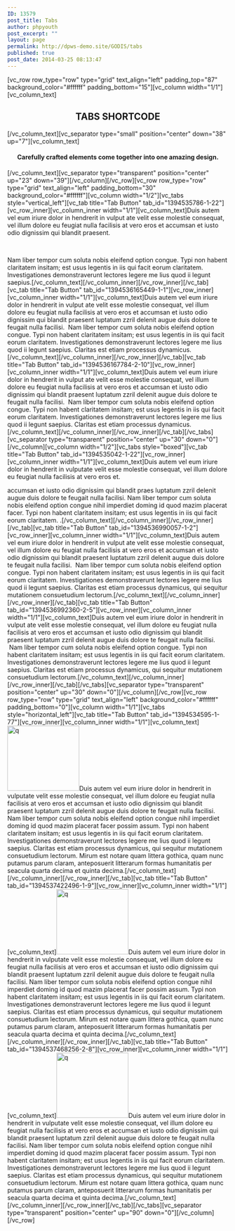 ```yaml
---
ID: 13579
post_title: Tabs
author: phpyouth
post_excerpt: ""
layout: page
permalink: http://dpws-demo.site/GODIS/tabs
published: true
post_date: 2014-03-25 08:13:47
---
```

[vc_row row_type="row" type="grid" text_align="left" padding_top="87" background_color="#ffffff" padding_bottom="15"][vc_column width="1/1"][vc_column_text]
<h2 style="text-align: center;">TABS SHORTCODE</h2>
[/vc_column_text][vc_separator type="small" position="center" down="38" up="7"][vc_column_text]
<h4 style="text-align: center;">Carefully crafted elements come together into one amazing design.</h4>
[/vc_column_text][vc_separator type="transparent" position="center" up="23" down="39"][/vc_column][/vc_row][vc_row row_type="row" type="grid" text_align="left" padding_bottom="30" background_color="#ffffff"][vc_column width="1/2"][vc_tabs style="vertical_left"][vc_tab title="Tab Button" tab_id="1394535786-1-22"][vc_row_inner][vc_column_inner width="1/1"][vc_column_text]Duis autem vel eum iriure dolor in hendrerit in vulput ate velit esse molestie consequat, vel illum dolore eu feugiat nulla facilisis at vero eros et accumsan et iusto odio dignissim qui blandit praesent.

&nbsp;

Nam liber tempor cum soluta nobis eleifend option congue. Typi non habent claritatem insitam; est usus legentis in iis qui facit eorum claritatem. Investigationes demonstraverunt lectores legere me lius quod ii legunt saepius.[/vc_column_text][/vc_column_inner][/vc_row_inner][/vc_tab][vc_tab title="Tab Button" tab_id="1394536165449-1-1"][vc_row_inner][vc_column_inner width="1/1"][vc_column_text]Duis autem vel eum iriure dolor in hendrerit in vulput ate velit esse molestie consequat, vel illum dolore eu feugiat nulla facilisis at vero eros et accumsan et iusto odio dignissim qui blandit praesent luptatum zzril delenit augue duis dolore te feugait nulla facilisi.  Nam liber tempor cum soluta nobis eleifend option congue. Typi non habent claritatem insitam; est usus legentis in iis qui facit eorum claritatem. Investigationes demonstraverunt lectores legere me lius quod ii legunt saepius. Claritas est etiam processus dynamicus.[/vc_column_text][/vc_column_inner][/vc_row_inner][/vc_tab][vc_tab title="Tab Button" tab_id="1394536167784-2-10"][vc_row_inner][vc_column_inner width="1/1"][vc_column_text]Duis autem vel eum iriure dolor in hendrerit in vulput ate velit esse molestie consequat, vel illum dolore eu feugiat nulla facilisis at vero eros et accumsan et iusto odio dignissim qui blandit praesent luptatum zzril delenit augue duis dolore te feugait nulla facilisi.  Nam liber tempor cum soluta nobis eleifend option congue. Typi non habent claritatem insitam; est usus legentis in iis qui facit eorum claritatem. Investigationes demonstraverunt lectores legere me lius quod ii legunt saepius. Claritas est etiam processus dynamicus.[/vc_column_text][/vc_column_inner][/vc_row_inner][/vc_tab][/vc_tabs][vc_separator type="transparent" position="center" up="30" down="0"][/vc_column][vc_column width="1/2"][vc_tabs style="boxed"][vc_tab title="Tab Button" tab_id="1394535042-1-22"][vc_row_inner][vc_column_inner width="1/1"][vc_column_text]Duis autem vel eum iriure dolor in hendrerit in vulputate velit esse molestie consequat, vel illum dolore eu feugiat nulla facilisis at vero eros et.

accumsan et iusto odio dignissim qui blandit praes luptatum zzril delenit augue duis dolore te feugait nulla facilisi. Nam liber tempor cum soluta nobis eleifend option congue nihil imperdiet doming id quod mazim placerat facer. Typi non habent claritatem insitam; est usus legentis in iis qui facit eorum claritatem. .[/vc_column_text][/vc_column_inner][/vc_row_inner][/vc_tab][vc_tab title="Tab Button" tab_id="1394536990057-1-2"][vc_row_inner][vc_column_inner width="1/1"][vc_column_text]Duis autem vel eum iriure dolor in hendrerit in vulput ate velit esse molestie consequat, vel illum dolore eu feugiat nulla facilisis at vero eros et accumsan et iusto odio dignissim qui blandit praesent luptatum zzril delenit augue duis dolore te feugait nulla facilisi.  Nam liber tempor cum soluta nobis eleifend option congue. Typi non habent claritatem insitam; est usus legentis in iis qui facit eorum claritatem. Investigationes demonstraverunt lectores legere me lius quod ii legunt saepius. Claritas est etiam processus dynamicus, qui sequitur mutationem consuetudium lectorum.[/vc_column_text][/vc_column_inner][/vc_row_inner][/vc_tab][vc_tab title="Tab Button" tab_id="1394536992360-2-5"][vc_row_inner][vc_column_inner width="1/1"][vc_column_text]Duis autem vel eum iriure dolor in hendrerit in vulput ate velit esse molestie consequat, vel illum dolore eu feugiat nulla facilisis at vero eros et accumsan et iusto odio dignissim qui blandit praesent luptatum zzril delenit augue duis dolore te feugait nulla facilisi.  Nam liber tempor cum soluta nobis eleifend option congue. Typi non habent claritatem insitam; est usus legentis in iis qui facit eorum claritatem. Investigationes demonstraverunt lectores legere me lius quod ii legunt saepius. Claritas est etiam processus dynamicus, qui sequitur mutationem consuetudium lectorum.[/vc_column_text][/vc_column_inner][/vc_row_inner][/vc_tab][/vc_tabs][vc_separator type="transparent" position="center" up="30" down="0"][/vc_column][/vc_row][vc_row row_type="row" type="grid" text_align="left" background_color="#ffffff" padding_bottom="0"][vc_column width="1/1"][vc_tabs style="horizontal_left"][vc_tab title="Tab Button" tab_id="1394534595-1-77"][vc_row_inner][vc_column_inner width="1/1"][vc_column_text]<a href="http://demo.qodeinteractive.com/bridge50/wp-content/uploads/2014/02/orange.jpg"><img class="alignleft" alt="q" src="http://demo.qodeinteractive.com/bridge50/wp-content/uploads/2014/02/orange.jpg" width="164" height="148" /></a>Duis autem vel eum iriure dolor in hendrerit in vulputate velit esse molestie consequat, vel illum dolore eu feugiat nulla facilisis at vero eros et accumsan et iusto odio dignissim qui blandit praesent luptatum zzril delenit augue duis dolore te feugait nulla facilisi. Nam liber tempor cum soluta nobis eleifend option congue nihil imperdiet doming id quod mazim placerat facer possim assum. Typi non habent claritatem insitam; est usus legentis in iis qui facit eorum claritatem. Investigationes demonstraverunt lectores legere me lius quod ii legunt saepius. Claritas est etiam processus dynamicus, qui sequitur mutationem consuetudium lectorum. Mirum est notare quam littera gothica, quam nunc putamus parum claram, anteposuerit litterarum formas humanitatis per seacula quarta decima et quinta decima.[/vc_column_text][/vc_column_inner][/vc_row_inner][/vc_tab][vc_tab title="Tab Button" tab_id="1394537422496-1-9"][vc_row_inner][vc_column_inner width="1/1"][vc_column_text]<a href="http://demo.qodeinteractive.com/bridge50/wp-content/uploads/2014/02/orange.jpg"><img class="alignright" alt="q" src="http://demo.qodeinteractive.com/bridge50/wp-content/uploads/2014/02/orange.jpg" width="164" height="148" /></a>Duis autem vel eum iriure dolor in hendrerit in vulputate velit esse molestie consequat, vel illum dolore eu feugiat nulla facilisis at vero eros et accumsan et iusto odio dignissim qui blandit praesent luptatum zzril delenit augue duis dolore te feugait nulla facilisi. Nam liber tempor cum soluta nobis eleifend option congue nihil imperdiet doming id quod mazim placerat facer possim assum. Typi non habent claritatem insitam; est usus legentis in iis qui facit eorum claritatem. Investigationes demonstraverunt lectores legere me lius quod ii legunt saepius. Claritas est etiam processus dynamicus, qui sequitur mutationem consuetudium lectorum. Mirum est notare quam littera gothica, quam nunc putamus parum claram, anteposuerit litterarum formas humanitatis per seacula quarta decima et quinta decima.[/vc_column_text][/vc_column_inner][/vc_row_inner][/vc_tab][vc_tab title="Tab Button" tab_id="1394537468256-2-8"][vc_row_inner][vc_column_inner width="1/1"][vc_column_text]<a href="http://demo.qodeinteractive.com/bridge50/wp-content/uploads/2014/02/orange.jpg"><img class="alignleft" alt="q" src="http://demo.qodeinteractive.com/bridge50/wp-content/uploads/2014/02/orange.jpg" width="164" height="148" /></a>Duis autem vel eum iriure dolor in hendrerit in vulputate velit esse molestie consequat, vel illum dolore eu feugiat nulla facilisis at vero eros et accumsan et iusto odio dignissim qui blandit praesent luptatum zzril delenit augue duis dolore te feugait nulla facilisi. Nam liber tempor cum soluta nobis eleifend option congue nihil imperdiet doming id quod mazim placerat facer possim assum. Typi non habent claritatem insitam; est usus legentis in iis qui facit eorum claritatem. Investigationes demonstraverunt lectores legere me lius quod ii legunt saepius. Claritas est etiam processus dynamicus, qui sequitur mutationem consuetudium lectorum. Mirum est notare quam littera gothica, quam nunc putamus parum claram, anteposuerit litterarum formas humanitatis per seacula quarta decima et quinta decima.[/vc_column_text][/vc_column_inner][/vc_row_inner][/vc_tab][/vc_tabs][vc_separator type="transparent" position="center" up="90" down="0"][/vc_column][/vc_row]